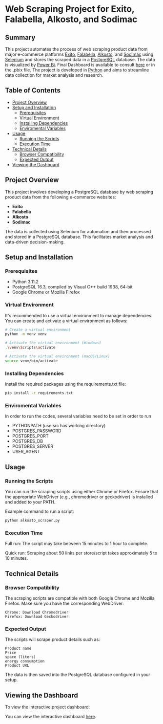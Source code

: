 # Web Scraping Project for Exito, Falabella, Alkosto, and Sodimac

## Summary

This project automates the process of web scraping product data from major e-commerce platforms [Exito](https://www.exito.com/electrodomesticos/refrigeracion/neveras), [Falabella](https://www.falabella.com.co/falabella-co/category/CATG32130/Refrigeracion?mkid=HB_1_REF_G14_N2_1081&page=1), [Alkosto](https://www.alkosto.com/electrodomesticos/grandes-electrodomesticos/refrigeracion/c/BI_0610_ALKOS), and [Sodimac](https://www.homecenter.com.co/homecenter-co/category/cat10850/neveras-y-nevecones/?currentpage=1) using [Selenium](https://www.selenium.dev/) and stores the scraped data in a [PostgreSQL](https://www.postgresql.org/) database. The data is visualized by [Power Bi](https://www.microsoft.com/en-us/power-platform/products/power-bi). Final Dashboard is available to consult [here](https://app.powerbi.com/view?r=eyJrIjoiNjNhYTBhOTktMDE0YS00Yzg3LTg1ZDctN2JkZjIxNzJiYmE4IiwidCI6ImQ2NDZkM2E4LTdiMTUtNGI1My05ZDkyLTk4MTVmZDYyNzAyYyIsImMiOjR9) or in the .pbix file. The project is developed in [Python](https://www.python.org/) and aims to streamline data collection for market analysis and research.

## Table of Contents

- [Project Overview](#project-overview)
- [Setup and Installation](#setup-and-installation)
  - [Prerequisites](#prerequisites)
  - [Virtual Environment](#virtual-environment)
  - [Installing Dependencies](#installing-dependencies)
  - [Enviromental Variables](#enviromental-variables)
- [Usage](#usage)
  - [Running the Scripts](#running-the-scripts)
  - [Execution Time](#execution-time)
- [Technical Details](#technical-details)
  - [Browser Compatibility](#browser-compatibility)
  - [Expected Output](#expected-output)
- [Viewing the Dashboard](#viewing-the-dashboard)


## Project Overview

This project involves developing a PostgreSQL database by web scraping product data from the following e-commerce websites:
- **Exito**
- **Falabella**
- **Alkosto**
- **Sodimac**

The data is collected using Selenium for automation and then processed and stored in a PostgreSQL database. This facilitates market analysis and data-driven decision-making.

## Setup and Installation

### Prerequisites

- Python 3.11.2
- PostgreSQL 16.3, compiled by Visual C++ build 1938, 64-bit
- Google Chrome or Mozilla Firefox

### Virtual Environment

It's recommended to use a virtual environment to manage dependencies. You can create and activate a virtual environment as follows:

```bash
# Create a virtual environment
python -m venv venv

# Activate the virtual environment (Windows)
.\venv\Scripts\activate

# Activate the virtual environment (macOS/Linux)
source venv/bin/activate
```


### Installing Dependencies

Install the required packages using the requirements.txt file:

```bash
pip install -r requirements.txt
```


### Enviromental Variables

In order to run the codes, several variables need to be set in order to run
- PYTHONPATH (use src has working directory)
- POSTGRES_PASSWORD
- POSTGRES_PORT
- POSTGRES_DB
- POSTGRES_SERVER
- USER_AGENT

## Usage

### Running the Scripts

You can run the scraping scripts using either Chrome or Firefox. Ensure that the appropriate WebDriver (e.g., chromedriver or geckodriver) is installed and added to your PATH.

Example command to run a script:

```bash
python alkosto_scraper.py
```

### Execution Time

  Full run: The script may take between 15 minutes to 1 hour to complete.


  Quick run: Scraping about 50 links per store/script takes approximately 5 to 10 minutes.


## Technical Details
### Browser Compatibility

The scraping scripts are compatible with both Google Chrome and Mozilla Firefox. Make sure you have the corresponding WebDriver:

    Chrome: Download Chromedriver
    Firefox: Download Geckodriver

### Expected Output

The scripts will scrape product details such as:

    Product name
    Price
    space (liters)
    energy consumption
    Product URL

The data is then saved into the PostgreSQL database configured in your setup.
## Viewing the Dashboard

To view the interactive project dashboard:

You can view the interactive dashboard [here](https://app.powerbi.com/view?r=eyJrIjoiNjNhYTBhOTktMDE0YS00Yzg3LTg1ZDctN2JkZjIxNzJiYmE4IiwidCI6ImQ2NDZkM2E4LTdiMTUtNGI1My05ZDkyLTk4MTVmZDYyNzAyYyIsImMiOjR9).
    
